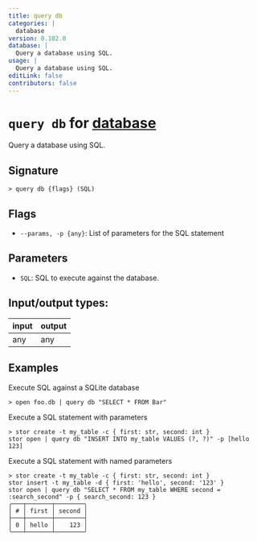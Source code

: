 ```yaml
---
title: query db
categories: |
  database
version: 0.102.0
database: |
  Query a database using SQL.
usage: |
  Query a database using SQL.
editLink: false
contributors: false
---
```

<!-- This file is automatically generated. Please edit the command in https://github.com/nushell/nushell instead. -->

# `query db` for [database](/commands/categories/database.md)

<div class='command-title'>Query a database using SQL.</div>

## Signature

```> query db {flags} (SQL)```

## Flags

 -  `--params, -p {any}`: List of parameters for the SQL statement

## Parameters

 -  `SQL`: SQL to execute against the database.


## Input/output types:

| input | output |
| ----- | ------ |
| any   | any    |

## Examples

Execute SQL against a SQLite database
```nu
> open foo.db | query db "SELECT * FROM Bar"

```

Execute a SQL statement with parameters
```nu
> stor create -t my_table -c { first: str, second: int }
stor open | query db "INSERT INTO my_table VALUES (?, ?)" -p [hello 123]

```

Execute a SQL statement with named parameters
```nu
> stor create -t my_table -c { first: str, second: int }
stor insert -t my_table -d { first: 'hello', second: '123' }
stor open | query db "SELECT * FROM my_table WHERE second = :search_second" -p { search_second: 123 }
╭───┬───────┬────────╮
│ # │ first │ second │
├───┼───────┼────────┤
│ 0 │ hello │    123 │
╰───┴───────┴────────╯

```
